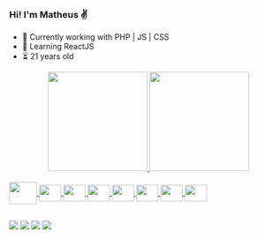 ### Hi! I'm Matheus ✌️

- 🔭 Currently working with PHP | JS | CSS 
- 🌱 Learning ReactJS
- ⏳ 21 years old

<div align="center">
  <a href="https://github.com/aguiarrdev">
  <img height="180em" src="https://github-readme-stats.vercel.app/api?username=aguiarrdev&show_icons=true&theme=radical&include_all_commits=true&count_private=true"/>
  <img height="180em" src="https://github-readme-stats.vercel.app/api/top-langs/?username=aguiarrdev&layout=compact&langs_count=7&theme=radical"/>
</div>
  
<div style="display: inline_block"><br>
  <img height="40" width="50" align="center" src="https://cdn.jsdelivr.net/gh/devicons/devicon/icons/php/php-plain.svg" />
  <img height="30" width="40" align="center" src="https://cdn.jsdelivr.net/gh/devicons/devicon/icons/javascript/javascript-original.svg" />
  <img height="30" width="40" align="center" src="https://cdn.jsdelivr.net/gh/devicons/devicon/icons/html5/html5-original.svg" />
  <img height="30" width="40" align="center" src="https://cdn.jsdelivr.net/gh/devicons/devicon/icons/css3/css3-original.svg" />
  <img height="30" width="40" align="center" src="https://cdn.jsdelivr.net/gh/devicons/devicon/icons/nodejs/nodejs-original.svg" />
  <img height="30" width="40" align="center" src="https://cdn.jsdelivr.net/gh/devicons/devicon/icons/git/git-original.svg" />
  <img height="30" width="40" align="center" src="https://cdn.jsdelivr.net/gh/devicons/devicon/icons/github/github-original.svg" />
  <img height="30" width="40" align="center" src="https://cdn.jsdelivr.net/gh/devicons/devicon/icons/linux/linux-original.svg" />
</div>
  
##
  
<div> 
    <a href="https://www.linkedin.com/in/matheus-aguiar-42910275" target="_blank"><img src="https://img.shields.io/badge/-LinkedIn-%230077B5?style=for-the-badge&logo=linkedin&logoColor=white" target="_blank"></a> 
  <a href = "https://medium.com/@aguiarrdev"><img src="https://img.shields.io/badge/-Medium-%23333?style=for-the-badge&logo=medium&logoColor=white" target="_blank"></a>
 	<a href="https://www.twitch.tv/aguiarrdev" target="_blank"><img src="https://img.shields.io/badge/Twitch-9146FF?style=for-the-badge&logo=twitch&logoColor=white" target="_blank"></a>
  <a href = "mailto:aguiartgv@gmail.com"><img src="https://img.shields.io/badge/-Gmail-fc0328?style=for-the-badge&logo=gmail&logoColor=white" target="_blank"></a>
</div>
